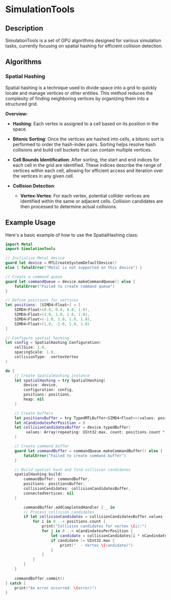 # SimulationTools

## Description

SimulationTools is a set of GPU algorithms designed for various simulation tasks, currently focusing on spatial hashing for efficient collision detection.

## Algorithms

### Spatial Hashing

Spatial hashing is a technique used to divide space into a grid to quickly locate and manage vertices or other entities. This method reduces the complexity of finding neighboring vertices by organizing them into a structured grid.

**Overview:**

- **Hashing**: Each vertex is assigned to a cell based on its position in the space.
  
- **Bitonic Sorting**: Once the vertices are hashed into cells, a bitonic sort is performed to order the hash-index pairs. Sorting helps resolve hash collisions and build cell buckets that can contain multiple vertices.

- **Cell Bounds Identification**: After sorting, the start and end indices for each cell in the grid are identified. These indices describe the range of vertices within each cell, allowing for efficient access and iteration over the vertices in any given cell.

- **Collision Detection**:
  - **Vertex-Vertex**: For each vertex, potential collider vertices are identified within the same or adjacent cells. Collision candidates are then processed to determine actual collisions.

## Example Usage

Here's a basic example of how to use the SpatialHashing class:

```swift
import Metal
import SimulationTools

// Initialize Metal device
guard let device = MTLCreateSystemDefaultDevice()
else { fatalError("Metal is not supported on this device") }

// Create a command queue
guard let commandQueue = device.makeCommandQueue() else {
    fatalError("Failed to create command queue")
}

// Define positions for vertices
let positions: [SIMD4<Float>] = [
    SIMD4<Float>(0.0, 0.0, 0.0, 1.0),
    SIMD4<Float>(1.0, 1.0, 1.0, 1.0),
    SIMD4<Float>(-1.0, 1.0, 1.0, 1.0),
    SIMD4<Float>(1.0, -1.0, 1.0, 1.0)
]

// Configure spatial hashing
let config = SpatialHashing.Configuration(
    cellSize: 1.0,
    spacingScale: 1.0,
    collisionType: .vertexVertex
)

do {
    // Create SpatialHashing instance
    let spatialHashing = try SpatialHashing(
        device: device,
        configuration: config,
        positions: positions,
        heap: nil
    )

    // Create buffers
    let positionsBuffer = try TypedMTLBuffer<SIMD4<Float>>(values: positions, device: device)
    let nCandindatesPerPosition = 8
    let collisionCandidatesBuffer = device.typedBuffer(
         values: Array(repeating: UInt32.max, count: positions.count * nCandindatesPerPosition)
    )

    // Create command buffer
    guard let commandBuffer = commandQueue.makeCommandBuffer() else {
        fatalError("Failed to create command buffer")
    }

    // Build spatial hash and find collision candidates
    spatialHashing.build(
        commandBuffer: commandBuffer,
        positions: positionsBuffer,
        collisionCandidates: collisionCandidatesBuffer,
        connectedVertices: nil
    )

        commandBuffer.addCompletedHandler { _ in 
        // Process collision candidates
        if let collisionCandidates = collisionCandidatesBuffer.values {
            for i in 0 ..< positions.count {
                print("Collision candidates for vertex \(i):")
                for j in 0 ..< nCandindatesPerPosition {
                    let candidate = collisionCandidates[i * nCandindatesPerPosition + j]
                    if candidate != UInt32.max {
                        print("  - Vertex \(candidate)")
                    }
                }
            }
        }
    }
    
    commandBuffer.commit()
} catch {
    print("An error occurred: \(error)")
}
